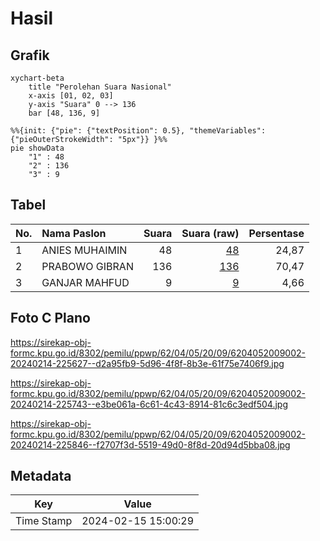 # Hasil

## Grafik

```mermaid
xychart-beta
    title "Perolehan Suara Nasional"
    x-axis [01, 02, 03]
    y-axis "Suara" 0 --> 136
    bar [48, 136, 9]
```

```mermaid
%%{init: {"pie": {"textPosition": 0.5}, "themeVariables": {"pieOuterStrokeWidth": "5px"}} }%%
pie showData
    "1" : 48
    "2" : 136
    "3" : 9
```

## Tabel

| No. | Nama Paslon    | Suara | Suara (raw) | Persentase |
|:--- |:-------------- | -----:| -----------:| ----------:|
| 1   | ANIES MUHAIMIN | 48    | [48][p-1]   | 24,87      |
| 2   | PRABOWO GIBRAN | 136   | [136][p-2]  | 70,47      |
| 3   | GANJAR MAHFUD  | 9     | [9][p-3]    | 4,66       |


[p-1]: https://github.com/gigit-pemilu/pemilu-2024/blob/main/pilpres/hitung-suara/sub/62-kalimantan-tengah/sub/04-barito-selatan/sub/05-gn-bintang-awai/sub/2009-patas-i/sub/002-tps/sub/paslon-1.txt
[p-2]: https://github.com/gigit-pemilu/pemilu-2024/blob/main/pilpres/hitung-suara/sub/62-kalimantan-tengah/sub/04-barito-selatan/sub/05-gn-bintang-awai/sub/2009-patas-i/sub/002-tps/sub/paslon-2.txt
[p-3]: https://github.com/gigit-pemilu/pemilu-2024/blob/main/pilpres/hitung-suara/sub/62-kalimantan-tengah/sub/04-barito-selatan/sub/05-gn-bintang-awai/sub/2009-patas-i/sub/002-tps/sub/paslon-3.txt

## Foto C Plano

https://sirekap-obj-formc.kpu.go.id/8302/pemilu/ppwp/62/04/05/20/09/6204052009002-20240214-225627--d2a95fb9-5d96-4f8f-8b3e-61f75e7406f9.jpg

https://sirekap-obj-formc.kpu.go.id/8302/pemilu/ppwp/62/04/05/20/09/6204052009002-20240214-225743--e3be061a-6c61-4c43-8914-81c6c3edf504.jpg

https://sirekap-obj-formc.kpu.go.id/8302/pemilu/ppwp/62/04/05/20/09/6204052009002-20240214-225846--f2707f3d-5519-49d0-8f8d-20d94d5bba08.jpg


## Metadata

| Key        | Value               |
| ---------- | ------------------- |
| Time Stamp | 2024-02-15 15:00:29 |




